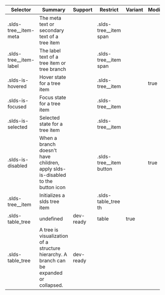 

| Selector | Summary | Support | Restrict | Variant | Modifier |
|-------|-------|-------|-------|-------|-------|
| .slds-tree__item-meta | The meta text or secondary text of a tree item |   | .slds-tree__item span |   |   |
| .slds-tree__item-label | The label text of a tree item or tree branch |   | .slds-tree__item span |   |   |
| .slds-is-hovered | Hover state for a tree item |   | .slds-tree__item |   | true |
| .slds-is-focused | Focus state for a tree item |   | .slds-tree__item |   |   |
| .slds-is-selected | Selected state for a tree item |   | .slds-tree__item |   |   |
| .slds-is-disabled | When a branch doesn't have children, apply slds-is-disabled to the button icon |   | .slds-tree__item button |   | true |
| .slds-tree__item | Initializes a slds tree item |   | .slds-table_tree th |   |   |
| .slds-table_tree | undefined | dev-ready | table | true |   |
| .slds-table_tree | A tree is visualization of a structure hierarchy. A branch can be expanded or collapsed. | dev-ready |   |   |   |